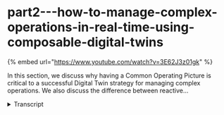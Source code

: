 # part2---how-to-manage-complex-operations-in-real-time-using-composable-digital-twins
{% embed url="https://www.youtube.com/watch?v=3E62J3z01gk" %}



In this section, we discuss why having a Common Operating Picture is critical to a successful Digital Twin strategy for managing complex operations. We also discuss the difference between reactive...
<details>
<summary>Transcript</summary>In this section, we discuss why having a Common Operating Picture is critical to a successful Digital Twin strategy for managing complex operations. We also discuss the difference between reactive...
so what problem is XM Pro solving for us

real-time operations is real every day

your business is exposed to more and

more internal and external events that

need to be responded to

in real time and these events can come

from

the actions of people in your business

the actions of your competitors

customers legislators suppliers

equipment that break down process

failures severe weather events the

operational intelligence that you gather

from all the other business systems that

you have all the other data sources and

web services

and currently we've seen the influx of

information from internet of things with

sensor-based or smart device or

machine-borne data as part of this

Village of information that come at you

now how you respond to these events is

really the key

and the value of real-time information

that you receive on when things are

happening or likely to happen and

depreciate over time so when you know a

certain condition exists you have

limited time and depending on what it is

what the event is that time span that

you have to to respond to it very so you

want to be notified when these things

happen

now for us event intelligence is that

ability to still impact the outcome of

the event so typically as you see here

the sand still flowing before it lands

and it settles then it becomes business

intelligence then I can do reporting on

what were my failures what were the

losses what we're trying to do with

event intelligence and the problem that

X and pro is solving is how do we how do

we impact the outcome of an event by

having the ability to intervene now this

sounds

um

very straightforward but why is this odd

it requires subject matter experts to

understand have the knowledge and

context of the problem that needs to be

solved in real time then you need to be

able to

do the data engineering bring that

real-time data in do the orchestration

before you can create an application of

that in terms of a digital twin or a

application that can that can inform you

of the event that's happening and most

organizations have a challenge just

putting these three foundational things

together when we talk to operations

managers what we hear they say is they

just don't want to be blindsided by

business events or operational events

and this is not just in a certain area

but it's actually it spans across all

the areas in terms of the actual

production manufacturing processes the

asset health and performance

the environmental safety risk people in

HR processes and more and more Supply

chains all these events and the

combination of events causes a real

headache now this is where a common

operating picture provides information

at all levels of the organization to be

able to address that what we also hear

is that they want to reduce their

Reliance on third parties to create this

competitive Advantage because their

subject matter experts in the business

have a deep understanding of how it

works and most of the technologists

reliability Engineers automation

engineers

geophysicists people like that the the

technical business technologists

have more and more technical skills they

are technologists

so what you want to do with them is

given the ability to take some templates

and blueprints and expand on those to

create this so for that you want you

really want the no code application

composition kind of approach for those

subject matter experts they don't have

to code but they understand exactly what

they want to create and do that in a

composable fashion the last thing we

hear they say is that they want to

digitize and automate event response so

the

the real objective is to be able to

bring all of the data from all these

different systems that you already have

in the business without ripping and

replacing them and automating that so

that there's Real Time Event detection

and response and this needs to be scaled

out in a large complex organization so

for that again you would want no code

integration with the orchestration and

automation capabilities now this is

where composable digital twins enable

you to actually create that event-based

common operating picture at scale

the notion of a common operating picture

actually comes from emergency and

natural disaster response as well as

from the military we're at a strategic

tactical and operational level everyone

looks at the same data but from a

different perspective so it's all the

same data at the same at the different

levels but different perspectives on how

this is used

and the common operating picture from at

the Strategic level may have a higher

level in just in terms of kpis and

monitoring across a broad range at a

tactical level it's more of a planning

a lens that is applied in operational

level it is what is happening on a in a

very specific area around a specific

asset or production process

um

and you want that common operating

picture to be agile so that you can

change it as your business strategy or

some of the business conditions change

you need to be able to do that quite

simply and you want to you also want it

to be composable and maintained by your

own smes and bring in the data from all

the systems that you already have to

give you automated prescriptive

recommendations making sure that

different people have the same

actions on the same data set so great

consistency across the organization and

being able to capture the knowledge from

experts in your business and in future

support that with AI and machine

learning and this will enable you to

close the loop on actions it will

provide a very consistent way of dealing

with certain events happening in a by

providing prescriptive recommendations

and a key aspect is that you can

actually use this to create a

self-validating digital twin that

continuously Monitor and validate as it

sits now how this common operating

picture fits into you in most typical

organizations you already have assets

that have sensors scada plc's all of

that there's hundreds of different

systems in your business already

historians erps all sorts of operational

databases and we're seeing emergence of

AI and machine learning tools and a

whole bunch of other third-party

applications and what you're trying to

do is manage that through people

processes and Technology automation that

you may already have so how you respond

to that when things happen now

the first part as we mentioned in the

event intelligence part is being able to

take the data in from all of these

different systems how do we take the

signals the data all of that into

and take the millions of data points and

reduce it to the the key events that we

are looking for whether production

events asset

health events or ESG and other risk

based events as well so how can we take

all those signals provide context to it

and then use that and give few events

that we've that we've identified that

event intelligence create that common

operating picture at the Strategic

tactical and operational levels all the

same data nothing upwardly filtered to

make it look better when it gets to the

highest level everyone looks at the same

data by different lenses and this

provides the real operations

intelligence or the common operating

picture that enables people processes

and automation to actually deal with

that event response and the disruption

management that is associated with that

the other big benefit of using a a tool

like X and pro to create a common

operating picture is you can bring

prescriptive or you can create

prescriptive recommendations for at all

levels in a very consistent way you can

also bring in alarms and alerts from

other systems into this common operating

view again to make sure that

recommendations are consistent across

the business

so XM Pro in itself well the the this

enables you to empower your your

smartest people to pull the the value

levers that align with your your

business at all levels it reduced the

risk of being blindsided by key business

events that are happening or likely to

happen and it improves accountability

and close the feedback loop that

provides availability visibility and the

opportunity for learning
</details>